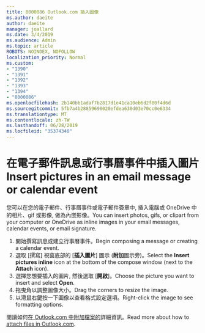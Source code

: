 ```yaml
---
title: 8000086 Outlook.com 插入圖像
ms.author: daeite
author: daeite
manager: joallard
ms.date: 3/4/2019
ms.audience: Admin
ms.topic: article
ROBOTS: NOINDEX, NOFOLLOW
localization_priority: Normal
ms.custom:
- "1390"
- "1391"
- "1392"
- "1393"
- "1394"
- "8000086"
ms.openlocfilehash: 2b140bb1adaf7b2817d1e41ca10eb6d2f80f4d6d
ms.sourcegitcommit: 5fb7a4b28859690020efdea630d03e70cc0e6334
ms.translationtype: MT
ms.contentlocale: zh-TW
ms.lasthandoff: 06/28/2019
ms.locfileid: "35374340"
---
```

# <a name="insert-pictures-in-an-email-message-or-calendar-event"></a><span data-ttu-id="a6eb8-102">在電子郵件訊息或行事曆事件中插入圖片</span><span class="sxs-lookup"><span data-stu-id="a6eb8-102">Insert pictures in an email message or calendar event</span></span>

<span data-ttu-id="a6eb8-103">您可以在您的電子郵件、行事曆事件或電子郵件簽章中, 插入電腦或 OneDrive 中的相片、gif 或影像, 做為內嵌影像。</span><span class="sxs-lookup"><span data-stu-id="a6eb8-103">You can insert photos, gifs, or clipart from your computer or OneDrive as inline images in your email messages, calendar events, or email signature.</span></span>

1. <span data-ttu-id="a6eb8-104">開始撰寫訊息或建立行事曆事件。</span><span class="sxs-lookup"><span data-stu-id="a6eb8-104">Begin composing a message or creating a calendar event.</span></span>
2. <span data-ttu-id="a6eb8-105">選取 [撰寫] 視窗底部的 [**插入圖片**] 圖示 (**附加**圖示旁)。</span><span class="sxs-lookup"><span data-stu-id="a6eb8-105">Select the **Insert pictures inline** icon at the bottom of the compose window (next to the **Attach** icon).</span></span>
3. <span data-ttu-id="a6eb8-106">選擇您想要插入的圖片, 然後選取 [**開啟**]。</span><span class="sxs-lookup"><span data-stu-id="a6eb8-106">Choose the picture you want to insert and select **Open**.</span></span>
4. <span data-ttu-id="a6eb8-107">拖曳角以調整圖像大小。</span><span class="sxs-lookup"><span data-stu-id="a6eb8-107">Drag the corners to resize the image.</span></span>
5. <span data-ttu-id="a6eb8-108">以滑鼠右鍵按一下圖像以查看格式設定選項。</span><span class="sxs-lookup"><span data-stu-id="a6eb8-108">Right-click the image to see formatting options.</span></span>

<span data-ttu-id="a6eb8-109">閱讀如何[在 Outlook.com 中附加檔案的](https://support.office.com/article/8d7c1ea7-4e5f-44ce-bb6e-c5fcc92ba9ab)詳細資訊。</span><span class="sxs-lookup"><span data-stu-id="a6eb8-109">Read more about how to [attach files in Outlook.com](https://support.office.com/article/8d7c1ea7-4e5f-44ce-bb6e-c5fcc92ba9ab).</span></span>